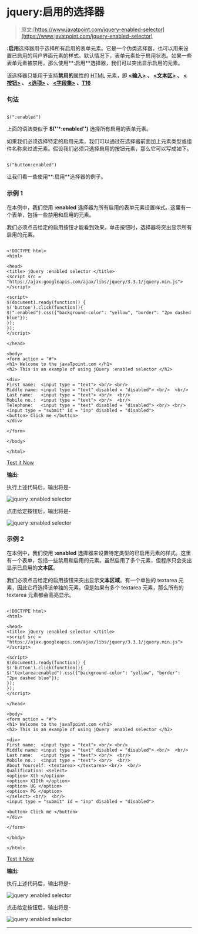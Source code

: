 # jquery:启用的选择器

> 原文:[https://www.javatpoint.com/jquery-enabled-selector](https://www.javatpoint.com/jquery-enabled-selector)

**:启用**选择器用于选择所有启用的表单元素。它是一个伪类选择器，也可以用来设置已启用的用户界面元素的样式。默认情况下，表单元素处于启用状态。如果一些表单元素被禁用，那么使用**:启用**选择器，我们可以突出显示启用的元素。

该选择器只能用于支持**禁用的**属性的 [HTML](https://www.javatpoint.com/html-tutorial) 元素，即 **[<输入>](https://www.javatpoint.com/html-input-tag) 、 [<文本区>](https://www.javatpoint.com/html-textarea) 、 [<按钮>](https://www.javatpoint.com/html-button-tag) 、 [<选项>](https://www.javatpoint.com/html-option-tag) 、 [<字段集>](https://www.javatpoint.com/html-fieldset-tag) 、[<opt group>T16](https://www.javatpoint.com/html-optgroup-tag)**

### 句法

```

$(":enabled")

```

上面的语法类似于 **$(''*:enabled'')** 选择所有启用的表单元素。

如果我们必须选择特定的启用元素，我们可以通过在选择器前面加上元素类型或组件名称来过滤元素。假设我们必须只选择启用的按钮元素，那么它可以写成如下。

```

$("button:enabled")

```

让我们看一些使用**:启用**选择器的例子。

### 示例 1

在本例中，我们使用 **:enabled** 选择器为所有启用的表单元素设置样式。这里有一个表单，包括一些禁用和启用的元素。

我们必须点击给定的启用按钮才能看到效果。单击按钮时，选择器将突出显示所有启用的元素。

```

<!DOCTYPE html>
<html>

<head>
<title> jQuery :enabled selector </title>
<script src = "https://ajax.googleapis.com/ajax/libs/jquery/3.3.1/jquery.min.js"> </script>

<script>
$(document).ready(function() {
$('button').click(function(){
$(":enabled").css({"background-color": "yellow", "border": "2px dashed blue"});
});
});
</script>

</head>

<body>
<form action = "#">
<h1> Welcome to the javaTpoint.com </h1>
<h2> This is an example of using jQuery :enabled selector </h2>

<div>
First name:  <input type = "text"> <br/> <br/>
Middle name: <input type = "text" disabled = "disabled"> <br/>  <br/>
Last name:   <input type = "text"> <br/>  <br/>
Mobile no.:  <input type = "text"> <br/>  <br/>
Telephone:   <input type = "text" disabled = "disabled"> <br/> <br/>
<input type = "submit" id = "inp" disabled = "disabled">
<button> Click me </button>
</div>

</form>

</body>

</html>

```

[Test it Now](https://www.javatpoint.com/oprweb/test.jsp?filename=jquery-enabled-selector1)

**输出:**

执行上述代码后，输出将是-

![jquery :enabled selector](img/8e66150374f2f2301e3b53f6388069af.png)

点击给定按钮后，输出将是-

![jquery :enabled selector](img/877a789f2f177373973095740cc0da82.png)

### 示例 2

在本例中，我们使用 **:enabled** 选择器来设置特定类型的已启用元素的样式。这里有一个表单，包括一些禁用和启用的元素。虽然启用了多个元素，但程序只会突出显示已启用的**文本区**。

我们必须点击给定的启用按钮来突出显示**文本区域**。有一个单独的 textarea 元素，因此它将选择该单独的元素。但是如果有多个 textarea 元素，那么所有的 textarea 元素都会高亮显示。

```

<!DOCTYPE html>
<html>

<head>
<title> jQuery :enabled selector </title>
<script src = "https://ajax.googleapis.com/ajax/libs/jquery/3.3.1/jquery.min.js"> </script>

<script>
$(document).ready(function() {
$('button').click(function(){
$("textarea:enabled").css({"background-color": "yellow", "border": "2px dashed blue"});
});
});
</script>

</head>

<body>
<form action = "#">
<h1> Welcome to the javaTpoint.com </h1>
<h2> This is an example of using jQuery :enabled selector </h2>

<div>
First name:  <input type = "text"> <br/> <br/>
Middle name: <input type = "text" disabled = "disabled"> <br/>  <br/>
Last name:   <input type = "text"> <br/>  <br/>
Mobile no.:  <input type = "text"> <br/>  <br/>
About Yourself: <textarea> </textarea> <br/>  <br/>
Qualification: <select>
<option> Xth </option>
<option> XIIth </option>
<option> UG </option>
<option> PG </option>
</select> <br/>  <br/>
<input type = "submit" id = "inp" disabled = "disabled">

<button> Click me </button>
</div>

</form>

</body>

</html>

```

[Test it Now](https://www.javatpoint.com/oprweb/test.jsp?filename=jquery-enabled-selector2)

**输出:**

执行上述代码后，输出将是-

![jquery :enabled selector](img/11bafb2f0a93ab1fd5e2f445a3bad157.png)

点击给定按钮后，输出将是-

![jquery :enabled selector](img/a741fee9c7849d4dab11674dc35fb8b0.png)

* * *